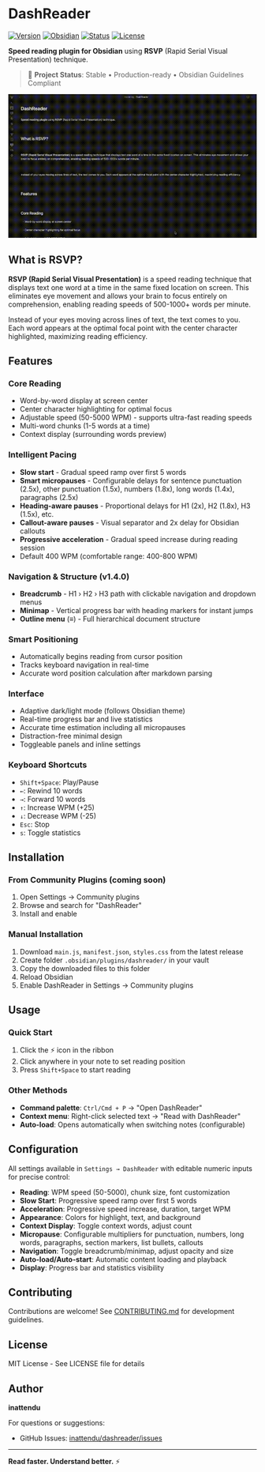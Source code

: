 # DashReader

[![Version](https://img.shields.io/badge/version-1.4.1-blue.svg)](https://github.com/inattendu/dashreader)
[![Obsidian](https://img.shields.io/badge/Obsidian-Compatible-8b5cf6.svg)](https://obsidian.md)
[![Status](https://img.shields.io/badge/status-stable-green.svg)](https://github.com/inattendu/dashreader)
[![License](https://img.shields.io/badge/license-MIT-blue.svg)](LICENSE)

**Speed reading plugin for Obsidian** using **RSVP** (Rapid Serial Visual Presentation) technique.

> 🎯 **Project Status**: Stable • Production-ready • Obsidian Guidelines Compliant

![DashReader Demo](dashreader.gif)

## What is RSVP?

**RSVP (Rapid Serial Visual Presentation)** is a speed reading technique that displays text one word at a time in the same fixed location on screen. This eliminates eye movement and allows your brain to focus entirely on comprehension, enabling reading speeds of 500-1000+ words per minute.

Instead of your eyes moving across lines of text, the text comes to you. Each word appears at the optimal focal point with the center character highlighted, maximizing reading efficiency.

## Features

### Core Reading
- Word-by-word display at screen center
- Center character highlighting for optimal focus
- Adjustable speed (50-5000 WPM) - supports ultra-fast reading speeds
- Multi-word chunks (1-5 words at a time)
- Context display (surrounding words preview)

### Intelligent Pacing

- **Slow start** - Gradual speed ramp over first 5 words
- **Smart micropauses** - Configurable delays for sentence punctuation (2.5x), other punctuation (1.5x), numbers (1.8x), long words (1.4x), paragraphs (2.5x)
- **Heading-aware pauses** - Proportional delays for H1 (2x), H2 (1.8x), H3 (1.5x), etc.
- **Callout-aware pauses** - Visual separator and 2x delay for Obsidian callouts
- **Progressive acceleration** - Gradual speed increase during reading session
- Default 400 WPM (comfortable range: 400-800 WPM)

### Navigation & Structure (v1.4.0)

- **Breadcrumb** - H1 › H2 › H3 path with clickable navigation and dropdown menus
- **Minimap** - Vertical progress bar with heading markers for instant jumps
- **Outline menu** (≡) - Full hierarchical document structure

### Smart Positioning

- Automatically begins reading from cursor position
- Tracks keyboard navigation in real-time
- Accurate word position calculation after markdown parsing

### Interface

- Adaptive dark/light mode (follows Obsidian theme)
- Real-time progress bar and live statistics
- Accurate time estimation including all micropauses
- Distraction-free minimal design
- Toggleable panels and inline settings

### Keyboard Shortcuts
- `Shift+Space`: Play/Pause
- `←`: Rewind 10 words
- `→`: Forward 10 words
- `↑`: Increase WPM (+25)
- `↓`: Decrease WPM (-25)
- `Esc`: Stop
- `s`: Toggle statistics

## Installation

### From Community Plugins (coming soon)
1. Open Settings → Community plugins
2. Browse and search for "DashReader"
3. Install and enable

### Manual Installation
1. Download `main.js`, `manifest.json`, `styles.css` from the latest release
2. Create folder `.obsidian/plugins/dashreader/` in your vault
3. Copy the downloaded files to this folder
4. Reload Obsidian
5. Enable DashReader in Settings → Community plugins

## Usage

### Quick Start
1. Click the ⚡ icon in the ribbon
2. Click anywhere in your note to set reading position
3. Press `Shift+Space` to start reading

### Other Methods
- **Command palette**: `Ctrl/Cmd + P` → "Open DashReader"
- **Context menu**: Right-click selected text → "Read with DashReader"
- **Auto-load**: Opens automatically when switching notes (configurable)

## Configuration

All settings available in `Settings → DashReader` with editable numeric inputs for precise control:

- **Reading**: WPM speed (50-5000), chunk size, font customization
- **Slow Start**: Progressive speed ramp over first 5 words
- **Acceleration**: Progressive speed increase, duration, target WPM
- **Appearance**: Colors for highlight, text, and background
- **Context Display**: Toggle context words, adjust count
- **Micropause**: Configurable multipliers for punctuation, numbers, long words, paragraphs, section markers, list bullets, callouts
- **Navigation**: Toggle breadcrumb/minimap, adjust opacity and size
- **Auto-load/Auto-start**: Automatic content loading and playback
- **Display**: Progress bar and statistics visibility

## Contributing

Contributions are welcome! See [CONTRIBUTING.md](CONTRIBUTING.md) for development guidelines.

## License

MIT License - See LICENSE file for details

## Author

**inattendu**

For questions or suggestions:
- GitHub Issues: [inattendu/dashreader/issues](https://github.com/inattendu/dashreader/issues)

---

**Read faster. Understand better.** ⚡

